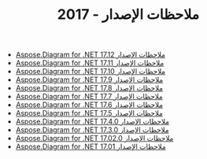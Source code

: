 ﻿---
title: ملاحظات الإصدار - 2017
type: docs
weight: 40
url: /ar/net/release-notes-2017/
---
- [Aspose.Diagram for .NET 17.12 ملاحظات الإصدار](/diagram/ar/net/aspose-diagram-for-net-17-12-release-notes/)
- [Aspose.Diagram for .NET 17.11 ملاحظات الإصدار](/diagram/ar/net/aspose-diagram-for-net-17-11-release-notes/)
- [Aspose.Diagram for .NET 17.10 ملاحظات الإصدار](/diagram/ar/net/aspose-diagram-for-net-17-10-release-notes/)
- [Aspose.Diagram for .NET 17.9 ملاحظات الإصدار](/diagram/ar/net/aspose-diagram-for-net-17-9-release-notes/)
- [Aspose.Diagram for .NET 17.8 ملاحظات الإصدار](/diagram/ar/net/aspose-diagram-for-net-17-8-release-notes/)
- [Aspose.Diagram for .NET 17.7 ملاحظات الإصدار](/diagram/ar/net/aspose-diagram-for-net-17-7-release-notes/)
- [Aspose.Diagram for .NET 17.6 ملاحظات الإصدار](/diagram/ar/net/aspose-diagram-for-net-17-6-release-notes/)
- [Aspose.Diagram for .NET 17.5 ملاحظات الإصدار](/diagram/ar/net/aspose-diagram-for-net-17-5-release-notes/)
- [Aspose.Diagram for .NET 17.4.0 ملاحظات الإصدار](/diagram/ar/net/aspose-diagram-for-net-17-4-0-release-notes/)
- [Aspose.Diagram for .NET 17.3.0 ملاحظات الإصدار](/diagram/ar/net/aspose-diagram-for-net-17-3-0-release-notes/)
- [Aspose.Diagram for .NET 17.02.0 ملاحظات الإصدار](/diagram/ar/net/aspose-diagram-for-net-17-02-0-release-notes/)
- [Aspose.Diagram for .NET 17.01 ملاحظات الإصدار](/diagram/ar/net/aspose-diagram-for-net-17-01-release-notes/)
